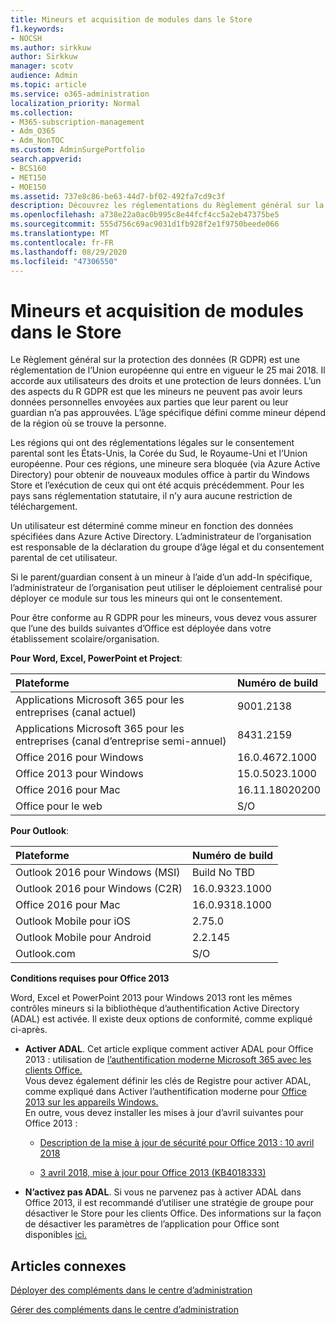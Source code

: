 ```yaml
---
title: Mineurs et acquisition de modules dans le Store
f1.keywords:
- NOCSH
ms.author: sirkkuw
author: Sirkkuw
manager: scotv
audience: Admin
ms.topic: article
ms.service: o365-administration
localization_priority: Normal
ms.collection:
- M365-subscription-management
- Adm_O365
- Adm_NonTOC
ms.custom: AdminSurgePortfolio
search.appverid:
- BCS160
- MET150
- MOE150
ms.assetid: 737e8c86-be63-44d7-bf02-492fa7cd9c3f
description: Découvrez les réglementations du Règlement général sur la protection des données (R GDPR) qui régissent les données personnelles des mineurs.
ms.openlocfilehash: a738e22a0ac0b995c8e44fcf4cc5a2eb47375be5
ms.sourcegitcommit: 555d756c69ac9031d1fb928f2e1f9750beede066
ms.translationtype: MT
ms.contentlocale: fr-FR
ms.lasthandoff: 08/29/2020
ms.locfileid: "47306550"
---
```

# <a name="minors-and-acquiring-add-ins-from-the-store"></a>Mineurs et acquisition de modules dans le Store

Le Règlement général sur la protection des données (R GDPR) est une réglementation de l’Union européenne qui entre en vigueur le 25 mai 2018. Il accorde aux utilisateurs des droits et une protection de leurs données. L’un des aspects du R GDPR est que les mineurs ne peuvent pas avoir leurs données personnelles envoyées aux parties que leur parent ou leur guardian n’a pas approuvées. L’âge spécifique défini comme mineur dépend de la région où se trouve la personne.
  
Les régions qui ont des réglementations légales sur le consentement parental sont les États-Unis, la Corée du Sud, le Royaume-Uni et l’Union européenne. Pour ces régions, une mineure sera bloquée (via Azure Active Directory) pour obtenir de nouveaux modules office à partir du Windows Store et l’exécution de ceux qui ont été acquis précédemment. Pour les pays sans réglementation statutaire, il n’y aura aucune restriction de téléchargement.
  
Un utilisateur est déterminé comme mineur en fonction des données spécifiées dans Azure Active Directory. L’administrateur de l’organisation est responsable de la déclaration du groupe d’âge légal et du consentement parental de cet utilisateur.
  
Si le parent/guardian consent à un mineur à l’aide d’un add-In spécifique, l’administrateur de l’organisation peut utiliser le déploiement centralisé pour déployer ce module sur tous les mineurs qui ont le consentement.
  
Pour être conforme au R GDPR pour les mineurs, vous devez vous assurer que l’une des builds suivantes d’Office est déployée dans votre établissement scolaire/organisation.
 
 **Pour Word, Excel, PowerPoint et Project**: 

|**Plateforme** <br/> |**Numéro de build** <br/> |
|:-----|:-----|
|Applications Microsoft 365 pour les entreprises (canal actuel)  <br/> |9001.2138   <br/> |
|Applications Microsoft 365 pour les entreprises (canal d’entreprise semi-annuel)  <br/> |8431.2159  <br/> |
|Office 2016 pour Windows  <br/> |16.0.4672.1000  <br/> |
|Office 2013 pour Windows  <br/> |15.0.5023.1000  <br/> |
|Office 2016 pour Mac  <br/> |16.11.18020200  <br/> |
|Office pour le web  <br/> |S/O  <br/> |
   
 **Pour Outlook**: 
  
|**Plateforme** <br/> |**Numéro de build** <br/> |
|:-----|:-----|
|Outlook 2016 pour Windows (MSI)  <br/> |Build No TBD  <br/> |
|Outlook 2016 pour Windows (C2R)  <br/> |16.0.9323.1000  <br/> |
|Office 2016 pour Mac  <br/> |16.0.9318.1000  <br/> |
|Outlook Mobile pour iOS  <br/> |2.75.0  <br/> |
|Outlook Mobile pour Android  <br/> |2.2.145  <br/> |
|Outlook.com  <br/> |S/O  <br/> |

 **Conditions requises pour Office 2013**
  
Word, Excel et PowerPoint 2013 pour Windows 2013 ront les mêmes contrôles mineurs si la bibliothèque d’authentification Active Directory (ADAL) est activée. Il existe deux options de conformité, comme expliqué ci-après.
  
- **Activer ADAL**. Cet article explique comment activer ADAL pour Office 2013 : utilisation de [l’authentification moderne Microsoft 365 avec les clients Office.](https://docs.microsoft.com/microsoft-365/enterprise/modern-auth-for-office-2013-and-2016)<br/>Vous devez également définir les clés de Registre pour activer ADAL, comme expliqué dans Activer l’authentification moderne pour [Office 2013 sur les appareils Windows.](../security-and-compliance/enable-modern-authentication.md)<br/>En outre, vous devez installer les mises à jour d’avril suivantes pour Office 2013 :
    
  - [Description de la mise à jour de sécurité pour Office 2013 : 10 avril 2018](https://support.microsoft.com/help/4018330/description-of-the-security-update-for-office-2013-april-10-2018)
    
  - [3 avril 2018, mise à jour pour Office 2013 (KB4018333)](https://support.microsoft.com/help/4018333/april-3-2018-update-for-office-2013-kb4018333)
    
- **N’activez pas ADAL**. Si vous ne parvenez pas à activer ADAL dans Office 2013, il est recommandé d’utiliser une stratégie de groupe pour désactiver le Store pour les clients Office. Des informations sur la façon de désactiver les paramètres de l’application pour Office sont disponibles [ici.](https://technet.microsoft.com/library/cc178992.aspx)

## <a name="related-articles"></a>Articles connexes

[Déployer des compléments dans le centre d’administration](https://docs.microsoft.com/microsoft-365/admin/manage/manage-deployment-of-add-ins)

[Gérer des compléments dans le centre d’administration](https://docs.microsoft.com/microsoft-365/admin/manage/manage-addins-in-the-admin-center)
    

